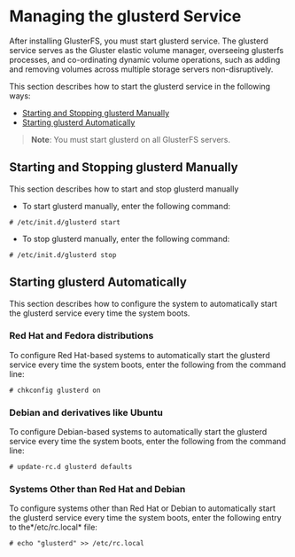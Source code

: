 # Managing the glusterd Service

After installing GlusterFS, you must start glusterd service. The
glusterd service serves as the Gluster elastic volume manager,
overseeing glusterfs processes, and co-ordinating dynamic volume
operations, such as adding and removing volumes across multiple storage
servers non-disruptively.

This section describes how to start the glusterd service in the
following ways:

- [Starting and Stopping glusterd Manually](#manual)
- [Starting glusterd Automatically](#auto)

> **Note**: You must start glusterd on all GlusterFS servers.

<a name="manual"></a>
## Starting and Stopping glusterd Manually

This section describes how to start and stop glusterd manually

- To start glusterd manually, enter the following command:

```console
# /etc/init.d/glusterd start
```

-   To stop glusterd manually, enter the following command:

```console
# /etc/init.d/glusterd stop
```

<a name="auto"></a>
## Starting glusterd Automatically

This section describes how to configure the system to automatically
start the glusterd service every time the system boots.

### Red Hat and Fedora distributions

To configure Red Hat-based systems to automatically start the glusterd
service every time the system boots, enter the following from the
command line:

```console
# chkconfig glusterd on
```

### Debian and derivatives like Ubuntu

To configure Debian-based systems to automatically start the glusterd
service every time the system boots, enter the following from the
command line:

```console
# update-rc.d glusterd defaults
```

### Systems Other than Red Hat and Debian

To configure systems other than Red Hat or Debian to automatically start
the glusterd service every time the system boots, enter the following
entry to the*/etc/rc.local* file:

```console
# echo "glusterd" >> /etc/rc.local
```
